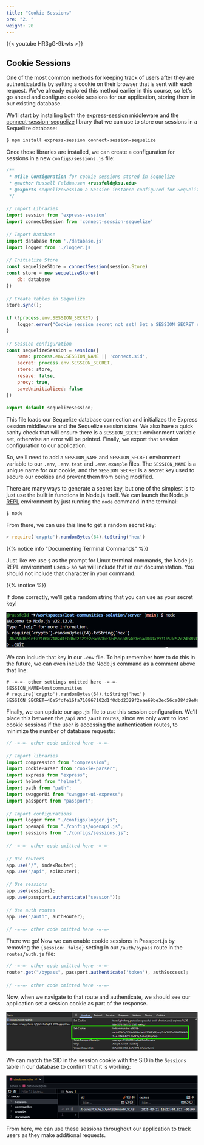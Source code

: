 ```yaml
---
title: "Cookie Sessions"
pre: "2. "
weight: 20
---
```


{{< youtube HR3gG-9bwts >}}

## Cookie Sessions

One of the most common methods for keeping track of users after they are authenticated is by setting a cookie on their browser that is sent with each request. We've already explored this method earlier in this course, so let's go ahead and configure cookie sessions for our application, storing them in our existing database.

We'll start by installing both the [express-session](https://www.npmjs.com/package/express-session) middleware and the [connect-session-sequelize](https://www.npmjs.com/package/connect-session-sequelize) library that we can use to store our sessions in a Sequelize database:

```bash {title="terminal"}
$ npm install express-session connect-session-sequelize
```

Once those libraries are installed, we can create a configuration for sessions in a new `configs/sessions.js` file:

```js {title="configs/sessions.js"}
/**
 * @file Configuration for cookie sessions stored in Sequelize
 * @author Russell Feldhausen <russfeld@ksu.edu>
 * @exports sequelizeSession a Session instance configured for Sequelize
 */

// Import Libraries
import session from 'express-session'
import connectSession from 'connect-session-sequelize'

// Import Database
import database from './database.js'
import logger from './logger.js'

// Initialize Store
const sequelizeStore = connectSession(session.Store)
const store = new sequelizeStore({
    db: database
})

// Create tables in Sequelize
store.sync();

if (!process.env.SESSION_SECRET) {
    logger.error("Cookie session secret not set! Set a SESSION_SECRET environment variable.")
}

// Session configuration
const sequelizeSession = session({
    name: process.env.SESSION_NAME || 'connect.sid',
    secret: process.env.SESSION_SECRET,
    store: store, 
    resave: false,
    proxy: true,
    saveUninitialized: false
})

export default sequelizeSession;
```

This file loads our Sequelize database connection and initializes the Express session middleware and the Sequelize session store. We also have a quick sanity check that will ensure there is a `SESSION_SECRET` environment variable set, otherwise an error will be printed. Finally, we export that session configuration to our application.

So, we'll need to add a `SESSION_NAME` and `SESSION_SECRET` environment variable to our `.env`, `.env.test` and `.env.example` files. The `SESSION_NAME` is a unique name for our cookie, and the `SESSION_SECRET` is a secret key used to secure our cookies and prevent them from being modified. 

There are many ways to generate a secret key, but one of the simplest is to just use the built in functions in Node.js itself. We can launch the Node.js [REPL](https://nodejs.org/en/learn/command-line/how-to-use-the-nodejs-repl) environment by just running the `node` command in the terminal:

```bash {title="terminal"}
$ node
```

From there, we can use this line to get a random secret key:

```js {title="node"}
> require('crypto').randomBytes(64).toString('hex')
```

{{% notice info "Documenting Terminal Commands" %}}

Just like we use `$` as the prompt for Linux terminal commands, the Node.js REPL environment uses `>` so we will include that in our documentation. You should not include that character in your command.

{{% /notice %}}

If done correctly, we'll get a random string that you can use as your secret key!

![Secret Key](/images/examples/04/auth_3.png)

We can include that key in our `.env` file. To help remember how to do this in the future, we can even include the Node.js command as a comment above that line:

```env {title=".env"}
# -=-=- other settings omitted here -=-=-
SESSION_NAME=lostcommunities
# require('crypto').randomBytes(64).toString('hex')
SESSION_SECRET=46a5fdfe16fa710867102d1f0dbd2329f2eae69be3ed56ca084d9e0ad....
```

Finally, we can update our `app.js` file to use this session configuration. We'll place this between the `/api` and `/auth` routes, since we only want to load cookie sessions if the user is accessing the authentication routes, to minimize the number of database requests:

```js {title="app.js" hl_lines="10 15 23-25"}
// -=-=- other code omitted here -=-=-

// Import libraries
import compression from "compression";
import cookieParser from "cookie-parser";
import express from "express";
import helmet from "helmet";
import path from "path";
import swaggerUi from "swagger-ui-express";
import passport from "passport";

// Import configurations
import logger from "./configs/logger.js";
import openapi from "./configs/openapi.js";
import sessions from "./configs/sessions.js";

// -=-=- other code omitted here -=-=-

// Use routers
app.use("/", indexRouter);
app.use("/api", apiRouter);

// Use sessions
app.use(sessions);
app.use(passport.authenticate("session"));

// Use auth routes
app.use("/auth", authRouter);

// -=-=- other code omitted here -=-=-
```

There we go! Now we can enable cookie sessions in Passport.js by removing the `{session: false}` setting in our `/auth/bypass` route in the `routes/auth.js` file:

```js {title="routes/auth.js"}
// -=-=- other code omitted here -=-=-
router.get("/bypass", passport.authenticate('token'), authSuccess);

// -=-=- other code omitted here -=-=-
```

Now, when we navigate to that route and authenticate, we should see our application set a session cookie as part of the response.

![Cookie Session](/images/examples/04/auth_7.png)

We can match the SID in the session cookie with the SID in the `Sessions` table in our database to confirm that it is working:

![Cookie Session in Database](/images/examples/04/auth_8.png)

From here, we can use these sessions throughout our application to track users as they make additional requests.